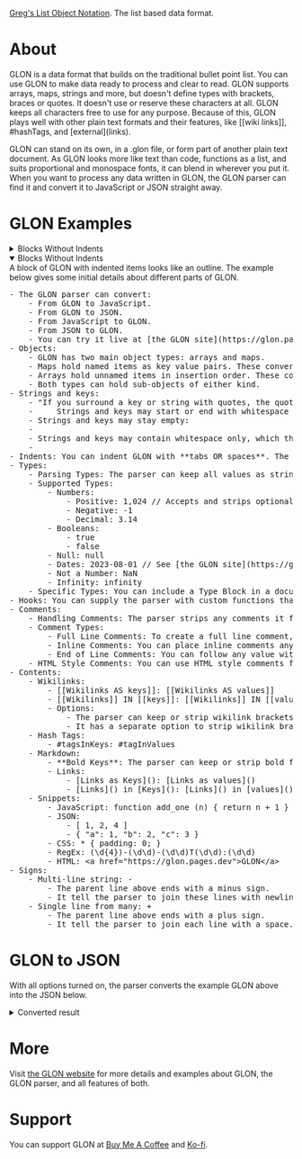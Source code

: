 [Greg's List Object Notation](https://glon.pages.dev). The list based data format.

# About
GLON is a data format that builds on the traditional bullet point list. You can use GLON to make data ready to process and clear to read. GLON supports arrays, maps, strings and more, but doesn't define types with brackets, braces or quotes. It doesn't use or reserve these characters at all. GLON keeps all characters free to use for any purpose. Because of this, GLON plays well with other plain text formats and their features, like [[wiki links]], #hashTags, and [external]\(links).

GLON can stand on its own, in a .glon file, or form part of another plain text document. As GLON looks more like text than code, functions as a list, and suits proportional and monospace fonts, it can blend in wherever you put it. When you want to process any data written in GLON, the GLON parser can find it and convert it to JavaScript or JSON straight away.

# GLON Examples
<details><summary>Blocks Without Indents</summary>

A block of GLON without indented items looks like a normal list. The example below suggests a few use cases for GLON.
<pre>
- Text files with some data
- Document front matter
- Personal Knowledge Management
- Wikis and cross-linked files
- Data files with some text
- Metadata and sidecar files
- Notes and object oriented notes
- Records
- Outlines
</pre>
</details>

<details open ><summary>Blocks Without Indents</summary>
A block of GLON with indented items looks like an outline. The example below gives some initial details about different parts of GLON.
<pre>
- The GLON parser can convert:
	- From GLON to JavaScript.
	- From GLON to JSON.
	- From JavaScript to GLON.
	- From JSON to GLON.
	- You can try it live at [the GLON site](https://glon.pages.dev/).
- Objects:
	- GLON has two main object types: arrays and maps.
	- Maps hold named items as key value pairs. These convert to JavaScript or JSON objects.
	- Arrays hold unnamed items in insertion order. These convert to JavaScript or JSON arrays.
	- Both types can hold sub-objects of either kind.
- Strings and keys: 
	- "If you surround a key or string with quotes, the quotes form part of the key or string value."
	-     Strings and keys may start or end with whitespace which the parser can keep or strip.    
	- Strings and keys may stay empty:
	- 
	- Strings and keys may contain whitespace only, which the parser can keep or strip:
	- 	    	    
- Indents: You can indent GLON with **tabs OR spaces**. The whitespace that indents the first indented line in a block sets the value of one indent for the rest of the block.
- Types:
	- Parsing Types: The parser can keep all values as strings or convert them to types they match. When an output format doesn't support a type, the parser converts values of that type back to strings.
	- Supported Types:
		- Numbers:
			- Positive: 1,024 // Accepts and strips optional underscores or commas. separators
			- Negative: -1
			- Decimal: 3.14
		- Booleans: 
			- true
			- false
		- Null: null
		- Dates: 2023-08-01 // See [the GLON site](https://glon.pages.dev/) for more.
		- Not a Number: NaN
		- Infinity: infinity
	- Specific Types: You can include a Type Block in a document to tell the parser what type of value certain keys should hold. When the parser encounters these keys, it will convert their values to these types, or log a message if it finds any problem with the data. See the "Type Block" section at [the GLON site](https://glon.pages.dev/) for more.
- Hooks: You can supply the parser with custom functions that can act on or change data as it runs. See the "string_hook", "key_hook", and "when_key" sections at [the GLON site](https://glon.pages.dev/) for more. 
- Comments: 
	- Handling Comments: The parser strips any comments it finds then processes the data that remains.
	- Comment Types:
		- Full Line Comments: To create a full line comment, make its first visible characters two forward slashes.
		- Inline Comments: You can place inline comments anywhere after a line's bullet point. They start with a slash asterisk /* make a comment */ and end with an asterisk slash.
		- End of Line Comments: You can follow any value with a comment that runs until the line stops. End of line comments start with two slashes followed by one space. // End of line comment.
	- HTML Style Comments: You can use HTML style comments for the above purposes in environments and formats that support no other kind. &lt;!-- HTML Comment --&gt;
- Contents: 
	- Wikilinks:
		- [[Wikilinks AS keys]]: [[Wikilinks AS values]]
		- [[Wikilinks]] IN [[keys]]: [[Wikilinks]] IN [[values]]
		- Options: 
			- The parser can keep or strip wikilink brackets from keys.
			- It has a separate option to strip wikilink brackets from values that hold exactly one wikilink.
	- Hash Tags: 
		- #tagsInKeys: #tagInValues
	- Markdown:
		- **Bold Keys**: The parser can keep or strip bold from keys.
		- Links:
			- [Links as Keys](): [Links as values]()
			- [Links]() in [Keys](): [Links]() in [values]()
	- Snippets:
		- JavaScript: function add_one (n) { return n + 1 }
		- JSON: 
			- [ 1, 2, 4 ]
			- { "a": 1, "b": 2, "c": 3 }
		- CSS: * { padding: 0; }
		- RegEx: (\d{4})-(\d\d)-(\d\d)T(\d\d):(\d\d)
		- HTML: &lt;a href="https://glon.pages.dev"&gt;GLON&lt;/a&gt;
- Signs:
	- Multi-line string: -
		- The parent line above ends with a minus sign.
		- It tell the parser to join these lines with newlines.
	- Single line from many: +
		- The parent line above ends with a plus sign.
		- It tell the parser to join each line with a space.
</pre>
</details>

# GLON to JSON
With all options turned on, the parser converts the example GLON above into the JSON below.

<details>
<summary>Converted result</summary>
<pre>
[
	[
		"Text files with some data",
		"Document front matter",
		"Personal Knowledge Management",
		"Wikis and cross-linked files",
		"Data files with some text",
		"Metadata and sidecar files",
		"Notes and object oriented notes",
		"Records",
		"Outlines"
	],
	{
		"The GLON parser can convert": [
			"From GLON to JavaScript.",
			"From GLON to JSON.",
			"From JavaScript to GLON.",
			"From JSON to GLON.",
			"You can try it live at [the GLON site](https://glon.pages.dev/)."
		],
		"Objects": [
			"GLON has two main object types: arrays and maps.",
			"Maps hold named items as key value pairs. These convert to JavaScript or JSON objects.",
			"Arrays hold unnamed items in insertion order. These convert to JavaScript or JSON arrays.",
			"Both types can hold sub-objects of either kind."
		],
		"Strings and keys": [
			"\"If you surround a key or string with quotes, the quotes form part of the key or string value.\"",
			"Strings and keys may start or end with whitespace which the parser can keep or strip.",
			"Strings and keys may stay empty:",
			"",
			"Strings and keys may contain whitespace only, which the parser can keep or strip:",
			""
		],
		"Indents": "You can indent GLON with **tabs OR spaces**. The whitespace that indents the first indented line in a block sets the value of one indent for the rest of the block.",
		"Types": {
			"Parsing Types": "The parser can keep all values as strings or convert them to types they match. When an output format doesn't support a type, the parser converts values of that type back to strings.",
			"Supported Types": {
				"Numbers": {
					"Positive": 1024,
					"Negative": -1,
					"Decimal": 3.14
				},
				"Booleans": [
					true,
					false
				],
				"Null": null,
				"Dates": "2023-07-31T23:00:00.000Z",
				"Not a Number": "NaN",
				"Infinity": "infinity"
			},
			"Specific Types": "You can include a Type Block in a document to tell the parser what type of value certain keys should hold. When the parser encounters these keys, it will convert their values to these types, or log a message if it finds any problem with the data. See the \"Type Block\" section at [the GLON site](https://glon.pages.dev/) for more."
		},
		"Hooks": "You can supply the parser with custom functions that can act on or change data as it runs. See the \"string_hook\", \"key_hook\", and \"when_key\" sections at [the GLON site](https://glon.pages.dev/) for more.",
		"Comments": {
			"Handling Comments": "The parser strips any comments it finds then processes the data that remains.",
			"Comment Types": {
				"Full Line Comments": "To create a full line comment, make its first visible characters two forward slashes.",
				"Inline Comments": "You can place inline comments anywhere after a line's bullet point. They start with a slash asterisk and end with an asterisk slash.",
				"End of Line Comments": "You can follow any value with a comment that runs until the line stops. End of line comments start with two slashes followed by one space."
			},
			"HTML Style Comments": "You can use HTML style comments for the above purposes in environments and formats that support no other kind."
		},
		"Contents": {
			"Wikilinks": {
				"Wikilinks AS keys": "Wikilinks AS values",
				"Wikilinks IN keys": "[[Wikilinks]] IN [[values]]",
				"Options": [
					"The parser can keep or strip wikilink brackets from keys.",
					"It has a separate option to strip wikilink brackets from values that hold exactly one wikilink."
				]
			},
			"Hash Tags": {
				"#tagsInKeys": "#tagInValues"
			},
			"Markdown": {
				"Bold Keys": "The parser can keep or strip bold from keys.",
				"Links": {
					"[Links as Keys]()": "[Links as values]()",
					"[Links]() in [Keys]()": "[Links]() in [values]()"
				}
			},
			"Snippets": {
				"JavaScript": "function add_one (n) { return n + 1 }",
				"JSON": [
					"[ 1, 2, 4 ]",
					"{ \"a\": 1, \"b\": 2, \"c\": 3 }"
				],
				"CSS": "* { padding: 0; }",
				"RegEx": "(\\d{4})-(\\d\\d)-(\\d\\d)T(\\d\\d):(\\d\\d)",
				"HTML": "&lt;a href=\"https://glon.pages.dev\"/&gt;GLON&lt;/a&gt;"
			}
		},
		"Signs": {
			"Multi-line string": "The parent line above ends with a minus sign.\nIt tell the parser to join these lines with newlines.",
			"Single line from many": "The parent line above ends with a plus sign. It tell the parser to join each line with a space."
		}
	}
]
</pre></details>

# More
Visit [the GLON website](https://glon.pages.dev/) for more details and examples about GLON, the GLON parser, and all features of both.

# Support
You can support GLON at <a href=https://www.buymeacoffee.com/gregabbott>Buy Me A Coffee</a> and <a href=https://ko-fi.com/gregabbott>Ko-fi</a>.
